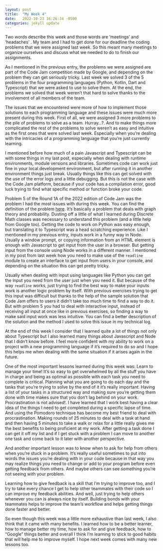 ```yaml
---
layout: post
title:  "My Week 4"
date:   2022-10-23 16:26:34 -0500
categories: jekyll update
---
```

Two words describe this week and those words are ‘meetings’ and ‘headaches’ . My team and I had to get done for our deadline the coding problems that we were assigned last week. So this meant many meetings to organize ourselves and discuss what we needed to do to finish our assignments.

As I mentioned in the previous entry, the problems we were assigned are part of the Code Jam competition made by Google, and depending on the problem they can get seriously tricky. Last week we solved 3 of the 5 problems in the four programming languages (Python, Kotlin, Dart and Typescript) that we were asked to use to solve them. At the end, the problems we solved that week weren’t that hard to solve thanks to the involvement of all members of the team. 

The issues that we encountered were more of how to implement those solutions to each programming language and these issues were much more present during this week. First of all, we were assigned 3 more problems to the pile of problems to solve as a team. Hurray…?. And to make things more complicated the rest of the problems to solve weren’t as easy and intuitive as the first ones that were solved last week. Especially when you’re dealing with the intricacies of a programming language that you’re just currently learning.

I mentioned before how much of a pain Javascript and Typescript can be with some things in my last post, especially when dealing with runtime environments, module versions and libraries. Sometimes code can work just fine in your local development environment, but after running it in another environment things just break. Usually things like this can get solved with the use of the error logs and a little debugging. But this is not the case with the Code Jam platform, because if your code has a compilation error, good luck trying to find what specific method or function broke your code.

Problem 5 of the Round 1A of the 2022 edition of Code Jam was the problem I had the most issues with during this week. You can find the definition of the problem [here]. It’s basically a problem that deals with graph theory and probability. Dusting off a little of what I learned during Discrete Math classes was necessary to understand this problem (and a little help from Google too). Getting the code to work on Python was easy enough, but translating it to Typescript was a head scratching experience. Like I mentioned in my previous entry, inputs work in a funny way in Node. Usually a window prompt, or copying information from an HTML element is enough with Javascript to get input from the user in a browser. But getting input from the console using Node works in a different manner. I mentioned in my post from last week how you need to make use of the `readline` module to create an interface to get input from users in your console, and depending on the situation this can get pretty tricky. 

Usually when dealing with input using languages like Python you can get the input you need from the user just when you need it. But because of the way `readline` works, just trying to find the best way to make your inputs work is another logic problem by itself. With previous exercises trying to get this input was difficult but thanks to the help of the sample solution that Code Jam offers to users it didn’t take too much time to find a way to do it. But with problem 5 you had to deal with interactive input, instead of receiving all input at once like in previous exercises, so finding a way to make said input work was less intuitive. You can find a better description of the solution and the method I used to solve this issue in my technical log. 

At the end of this week I consider that I learned quite a lot of things not only about Typescript but I also learned many things about Javascript and Node that I didn’t know before. I feel more confident with my ability to work on a project with a new programming language if it’s required to do so and I hope this helps me when dealing with the same situation if it arises again in the future.

One of the most important lessons learned during this week was: Learn to manage your time! It’s so easy to get overwhelmed by all the stuff you have in charge and being as optimal as possible with each task you need to complete is critical. Planning what you are going to do each day and the tasks that you’re trying to solve by the end of it it’s really important. Having a list of your tasks in a structured way and making sure you’re getting them done with time makes sure that you don’t lag behind on your work. Procrastination is not advised!. I have learned that I work best having a clear idea of the things I need to get completed during a specific lapse of time. And using the Pomodoro technique has become my best friend to deal with procrastination. Making rounds of 25 minutes to deal with a task at hand and then having 5 minutes to take a walk or relax for a little really gives me the best benefits to being proficient at my work. After getting a task done I can get it off my list and if I get stuck with a problem I can move to another one task and come back to it later with another perspective.

And another important lesson was to know when to ask for help from others when you’re stuck in a problem. It’s really useful sometimes to put into words the issues you’re dealing with in your code because in that way you may realize things you need to change or add to your program before even getting feedback from others. And maybe others can see something you’re not seeing with your problem.

Learning how to give feedback is a skill that I’m trying to improve too, and I try to take every chance I get to help other teammates with their code so I can improve my feedback abilities. And well, just trying to help others whenever you can is always nice by itself. Building bonds with your teammates helps to improve the team’s workflow and helps getting things done faster and better.

So even though this week was a little more exhaustive than last week, I also think that it came with many benefits. I learned how to be a better learner, how to manage better my time, how to ask for and give feedback, how to “Google” things better and overall I think I’m learning to stick to good habits that will help me to improve myself. I hope next week comes with many new lessons too.

[here]: https://codingcompetitions.withgoogle.com/codejam/round/0000000000876ff1/0000000000a45fc0

